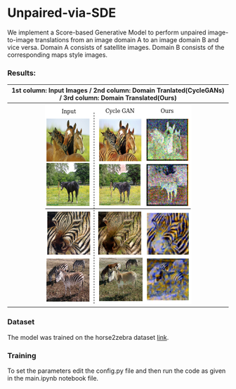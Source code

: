 # Unpaired-via-SDE

We implement a Score-based Generative Model to perform unpaired image-to-image translations from an image domain A to an image domain B and vice versa. 
Domain A consists of satellite images. Domain B consists of the corresponding maps style images. 

### Results:
|1st column: Input Images / 2nd column: Domain Tranlated(CycleGANs) / 3rd column: Domain Translated(Ours)|
|:---:|
|![](assets/results1.png)|


### Dataset
The model was trained on the horse2zebra dataset [link](http://efrosgans.eecs.berkeley.edu/cyclegan/datasets/).

### Training
To set the parameters edit the config.py file and then run the code as given in the main.ipynb notebook file.
